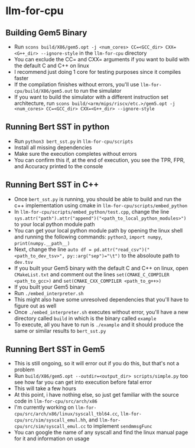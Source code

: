 # llm-for-cpu

## Building Gem5 Binary
* Run `scons build/X86/gem5.opt -j <num_cores> CC=<GCC_dir> CXX=<G++_dir> --ignore-style` in the `llm-for-cpu` directory
* You can exclude the CC= and CXX= arguments if you want to build with the default C and C++ on linux
* I recommend just doing 1 core for testing purposes since it compiles faster
* If the compilation finishes without errors, you'll use `llm-for-cpu/build/X86/gem5.out` to run the simulator
* If you want to build the simulator with a different instruction set architecture, run `scons build/<arm/mips/riscv/etc.>/gem5.opt -j <num_cores> CC=<GCC_dir> CXX=<G++_dir> --ignore-style` 

## Running Bert SST in python
* Run `python3 bert_sst.py` in `llm-for-cpu/scripts`
* Install all missing dependencies
* Make sure the execution completes without errors
* You can confirm this if, at the end of execution, you see the TPR, FPR, and Accuracy printed to the console

## Running Bert SST in C++
* Once `bert_sst.py` is running, you should be able to build and run the c++ implementation using cmake in `llm-for-cpu/scripts/embed_python`
* In `llm-for-cpu/scripts/embed_python/test.cpp`, change the line `sys.attr("path").attr("append")("<path_to_local_python_modules>")` to your local python module path
* You can get your local python module path by opening the linux shell and running the following commands: `python3`, `import numpy`, `print(numpy.__path__)`
* Next, change the line `auto df = pd.attr("read_csv")("<path_to_dev_tsv>", py::arg("sep")="\t")` to the absoloute path to `dev.tsv`
* If you built your Gem5 binary with the default C and C++ on linux, open `CMakeList.txt` and comment out the lines `set(CMAKE_C_COMPILER <path_to_gcc>)` and `set(CMAKE_CXX_COMPILER <path_to_g++>)`
* If you built your Gem5 binary
* Run `./embed_interpreter.sh`
* This might also have some unresolved dependencies that you'll have to figure out as well
* Once `./embed_interpreter.sh` executes without error, you'll have a new directory called `build` in which is the binary called `example`
* To execute, all you have to run is `./example` and it should produce the same or similar results to `bert_sst.py`

## Running Bert SST in Gem5
* This is still ongoing, so it will error out if you do this, but that's not a problem
* Run `build/X86/gem5.opt --outdir=<output_dir> scripts/simple.py` too see how far you can get into execution before fatal error
* This will take a few hours
* At this point, i have nothing else, so just get familiar with the source code in `llm-for-cpu/src/arch/x86`
* I'm currently working on `llm-for-cpu/src/arch/x86/linux/syscall_tbl64.cc`, `llm-for-cpu/src/sim/syscall_emul.hh`, and `llm-for-cpu/src/sim/syscall_emul.cc` to implement `sendmmsgFunc`
* You can google the name of any syscall and find the linux manual page for it and information on usage
